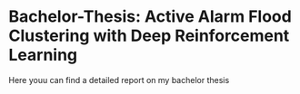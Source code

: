 # Bachelor-Thesis: Active Alarm Flood Clustering with Deep Reinforcement Learning
Here youu can find a detailed report on my bachelor thesis
